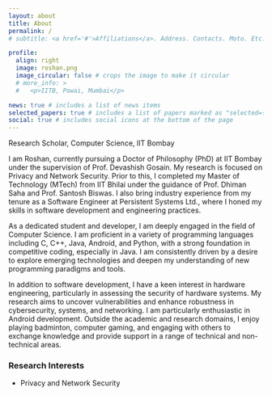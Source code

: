 ```yaml
---
layout: about
title: About
permalink: /
# subtitle: <a href='#'>Affiliations</a>. Address. Contacts. Moto. Etc.

profile:
  align: right
  image: roshan.png
  image_circular: false # crops the image to make it circular
  # more_info: >
  #   <p>IITB, Powai, Mumbai</p>

news: true # includes a list of news items
selected_papers: true # includes a list of papers marked as "selected={true}"
social: true # includes social icons at the bottom of the page
---
```


Research Scholar, Computer Science, IIT Bombay

I am Roshan, currently pursuing a Doctor of Philosophy (PhD) at IIT Bombay under the supervision of Prof. Devashish Gosain. My research is focused on Privacy and Network Security. Prior to this, I completed my Master of Technology (MTech) from IIT Bhilai under the guidance of Prof. Dhiman Saha and Prof. Santosh Biswas. I also bring industry experience from my tenure as a Software Engineer at Persistent Systems Ltd., where I honed my skills in software development and engineering practices.

As a dedicated student and developer, I am deeply engaged in the field of Computer Science. I am proficient in a variety of programming languages including C, C++, Java, Android, and Python, with a strong foundation in competitive coding, especially in Java. I am consistently driven by a desire to explore emerging technologies and deepen my understanding of new programming paradigms and tools.

In addition to software development, I have a keen interest in hardware engineering, particularly in assessing the security of hardware systems. My research aims to uncover vulnerabilities and enhance robustness in cybersecurity, systems, and networking. I am particularly enthusiastic in Android development. Outside the academic and research domains, I enjoy playing badminton, computer gaming, and engaging with others to exchange knowledge and provide support in a range of technical and non-technical areas.

### Research Interests
- Privacy and Network Security


<!-- Write your biography here. Tell the world about yourself. Link to your favorite [subreddit](http://reddit.com). You can put a picture in, too. The code is already in, just name your picture `prof_pic.jpg` and put it in the `img/` folder.

Put your address / P.O. box / other info right below your picture. You can also disable any of these elements by editing `profile` property of the YAML header of your `_pages/about.md`. Edit `_bibliography/papers.bib` and Jekyll will render your [publications page](/al-folio/publications/) automatically.

Link to your social media connections, too. This theme is set up to use [Font Awesome icons](https://fontawesome.com/) and [Academicons](https://jpswalsh.github.io/academicons/), like the ones below. Add your Facebook, Twitter, LinkedIn, Google Scholar, or just disable all of them. -->
